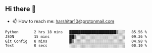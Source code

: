 ## Hi there 👋
- 📫 How to reach me: harshitar10@protonmail.com  
<!--START_SECTION:waka-->

```txt
Python       2 hrs 18 mins   █████████████████████▒░░░   85.56 %
JSON         15 mins         ██▒░░░░░░░░░░░░░░░░░░░░░░   09.36 %
Git Config   8 mins          █▒░░░░░░░░░░░░░░░░░░░░░░░   04.98 %
Text         0 secs          ░░░░░░░░░░░░░░░░░░░░░░░░░   00.10 %
```

<!--END_SECTION:waka-->

<!--
**hharshitarora/hharshitarora** is a ✨ _special_ ✨ repository because its `README.md` (this file) appears on your GitHub profile.

Here are some ideas to get you started:

- 🔭 I’m currently working on ...
- 🌱 I’m currently learning ...
- 👯 I’m looking to collaborate on ...
- 🤔 I’m looking for help with ...
- 💬 Ask me about ...
- 📫 How to reach me: ...
- 😄 Pronouns: ...
- ⚡ Fun fact: ...
-->
